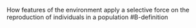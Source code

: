 How features of the environment apply a selective force on the reproduction of individuals in a population
#B-definition 